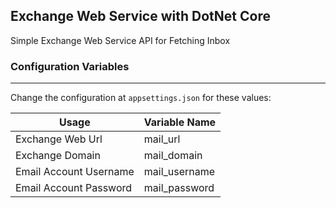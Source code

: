 ## Exchange Web Service with DotNet Core
Simple Exchange Web Service API for Fetching Inbox  

  
### Configuration Variables
----
Change the configuration at `appsettings.json` for these values:

| Usage | Variable Name |
| ------ | ------ |
| Exchange Web Url | mail_url |
| Exchange Domain | mail_domain |
| Email Account Username | mail_username |
| Email Account Password | mail_password |